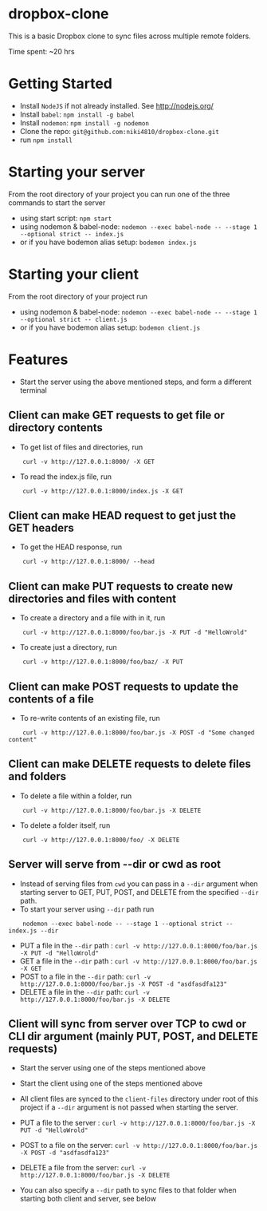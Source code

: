 # dropbox-clone

This is a basic Dropbox clone to sync files across multiple remote folders.

Time spent: ~20 hrs

# Getting Started

- Install `NodeJS` if not already installed. See http://nodejs.org/
- Install `babel`: `npm install -g babel`
- Install `nodemon`: `npm install -g nodemon`
- Clone the repo: `git@github.com:niki4810/dropbox-clone.git`
- run `npm install`

# Starting your server

From the root directory of your project you can run one of the three commands to start the server

- using start script: `npm start`
- using nodemon & babel-node: `nodemon --exec babel-node -- --stage 1 --optional strict -- index.js`
- or if you have bodemon alias setup: `bodemon index.js`

# Starting your client
From the root directory of your project run
- using nodemon & babel-node: `nodemon --exec babel-node -- --stage 1 --optional strict -- client.js`
- or if you have bodemon alias setup: `bodemon client.js`

# Features
- Start the server using the above mentioned steps, and form a different terminal

## Client can make GET requests to get file or directory contents
- To get list of files and directories, run

```
	curl -v http://127.0.0.1:8000/ -X GET
```

- To read the index.js file, run

```
	curl -v http://127.0.0.1:8000/index.js -X GET
```

## Client can make HEAD request to get just the GET headers
- To get the HEAD response, run

```
	curl -v http://127.0.0.1:8000/ --head
```

## Client can make PUT requests to create new directories and files with content
- To create a directory and a file with in it, run

```
	curl -v http://127.0.0.1:8000/foo/bar.js -X PUT -d "HelloWrold"
```
- To create just a directory, run

```
	curl -v http://127.0.0.1:8000/foo/baz/ -X PUT
```

## Client can make POST requests to update the contents of a file
- To re-write contents of an existing file, run

```
	curl -v http://127.0.0.1:8000/foo/bar.js -X POST -d "Some changed content"
```

## Client can make DELETE requests to delete files and folders

- To delete a file within a folder, run

```	
	curl -v http://127.0.0.1:8000/foo/bar.js -X DELETE
```
- To delete a folder itself, run

```
	curl -v http://127.0.0.1:8000/foo/ -X DELETE
```
## Server will serve from --dir or cwd as root
- Instead of serving files from `cwd` you can pass in a `--dir` argument when starting server to GET, PUT, POST, and DELETE from the specified `--dir` path.
- To start your server using `--dir` path run

```
	nodemon --exec babel-node -- --stage 1 --optional strict -- index.js --dir
```
- PUT a file in the `--dir` path : `curl -v http://127.0.0.1:8000/foo/bar.js -X PUT -d "HelloWrold"`
- GET a file in the `--dir` path : `curl -v http://127.0.0.1:8000/foo/bar.js -X GET`
- POST to a file in the `--dir` path:  `curl -v http://127.0.0.1:8000/foo/bar.js -X POST -d "asdfasdfa123"`
- DELETE a file in the `--dir` path: `curl -v http://127.0.0.1:8000/foo/bar.js -X DELETE`



## Client will sync from server over TCP to cwd or CLI dir argument (mainly PUT, POST, and DELETE requests)
- Start the server using one of the steps mentioned above
- Start the client using one of the steps mentioned above
- All client files are synced to the `client-files` directory under root of this project if a `--dir` argument is not passed when starting the server.

- PUT a file to the server : `curl -v http://127.0.0.1:8000/foo/bar.js -X PUT -d "HelloWrold"`
- POST to a file on the server:  `curl -v http://127.0.0.1:8000/foo/bar.js -X POST -d "asdfasdfa123"`
- DELETE a file from the server: `curl -v http://127.0.0.1:8000/foo/bar.js -X DELETE`

- You can also specify a `--dir` path to sync files to that folder when starting both client and server, see below


